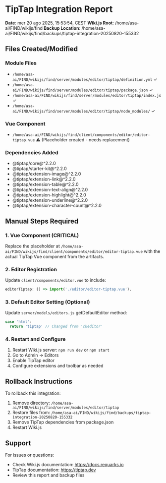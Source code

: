 # TipTap Integration Report

**Date**: mer 20 ago 2025, 15:53:54, CEST
**Wiki.js Root**: /home/asa-ai/FIND/wikijs/find
**Backup Location**: /home/asa-ai/FIND/wikijs/find/backups/tiptap-integration-20250820-155332

## Files Created/Modified

### Module Files
- `/home/asa-ai/FIND/wikijs/find/server/modules/editor/tiptap/definition.yml` ✓
- `/home/asa-ai/FIND/wikijs/find/server/modules/editor/tiptap/package.json` ✓
- `/home/asa-ai/FIND/wikijs/find/server/modules/editor/tiptap/index.js` ✓
- `/home/asa-ai/FIND/wikijs/find/server/modules/editor/tiptap/node_modules/` ✓

### Vue Component
- `/home/asa-ai/FIND/wikijs/find/client/components/editor/editor-tiptap.vue` ⚠ (Placeholder created - needs replacement)

### Dependencies Added
- @tiptap/core@^2.2.0
- @tiptap/starter-kit@^2.2.0
- @tiptap/extension-image@^2.2.0
- @tiptap/extension-link@^2.2.0
- @tiptap/extension-table@^2.2.0
- @tiptap/extension-text-align@^2.2.0
- @tiptap/extension-highlight@^2.2.0
- @tiptap/extension-underline@^2.2.0
- @tiptap/extension-character-count@^2.2.0

## Manual Steps Required

### 1. Vue Component (CRITICAL)
Replace the placeholder at `/home/asa-ai/FIND/wikijs/find/client/components/editor/editor-tiptap.vue` with the actual TipTap Vue component from the artifacts.

### 2. Editor Registration
Update `client/components/editor.vue` to include:
```javascript
editorTiptap: () => import('./editor/editor-tiptap.vue'),
```

### 3. Default Editor Setting (Optional)
Update `server/models/editors.js` getDefaultEditor method:
```javascript
case 'html':
  return 'tiptap' // Changed from 'ckeditor'
```

### 4. Restart and Configure
1. Restart Wiki.js server: `npm run dev` or `npm start`
2. Go to Admin → Editors
3. Enable TipTap editor
4. Configure extensions and toolbar as needed

## Rollback Instructions

To rollback this integration:
1. Remove directory: `/home/asa-ai/FIND/wikijs/find/server/modules/editor/tiptap`
2. Restore files from: `/home/asa-ai/FIND/wikijs/find/backups/tiptap-integration-20250820-155332`
3. Remove TipTap dependencies from package.json
4. Restart Wiki.js

## Support

For issues or questions:
- Check Wiki.js documentation: https://docs.requarks.io
- TipTap documentation: https://tiptap.dev
- Review this report and backup files
